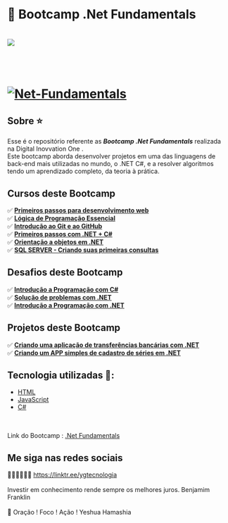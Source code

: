 # 🤙  Bootcamp .Net Fundamentals

<h1>
    <img src="https://i.ibb.co/0Zyx5Qm/205aef8e-566a-4706-af71-652ddd18135d.png" border="0"> 
</h1>
<br>
<br>
<h1>
    <a href="https://digitalinnovation.one/bootcamps/net-fundamentals?ref=certificate/9B661278">
        <img src="https://i.ibb.co/vVMTBz6/Net-Fundamentals.jpg" alt="Net-Fundamentals" border="0">
    </a> 
</h1>
 
## Sobre ⭐️

Esse é o repositório referente as ***Bootcamp .Net Fundamentals***  realizada na Digital Inovvation One  .
<br>
Este bootcamp aborda desenvolver projetos em uma das linguagens de back-end mais utilizadas no mundo, o .NET C#, e a resolver algoritmos tendo um aprendizado completo, da teoria à prática.
<br>

## Cursos deste Bootcamp 

✅ **<a href="https://certificates.digitalinnovation.one/386F7F25">Primeiros passos para desenvolvimento web</a>**<br>
✅ **<a href="https://certificates.digitalinnovation.one/9250CE9F">Lógica de Programação Essencial</a>**<br>
✅ **<a href="https://certificates.digitalinnovation.one/200FFE60">Introdução ao Git e ao GitHub</a>**<br>
✅ **<a href="https://github.com/saldanhayg/Bootcamp_Dot_Net_Fundamental/tree/main/Cursos/Primeiros%20passos%20com%20.NET%20%2B%20C%23">Primeiros passos com .NET + C#</a>**<br>
✅ **<a href="https://github.com/saldanhayg/Bootcamp_Dot_Net_Fundamental/tree/main/Cursos/Orienta%C3%A7%C3%A3o%20a%20objetos%20em%20.NET">Orientação a objetos em .NET</a>**<br>
✅ **<a href="https://github.com/saldanhayg/Bootcamp_Dot_Net_Fundamental/tree/main/Cursos/SQL%20SERVER%20-%20Criando%20suas%20primeiras%20consultas">SQL SERVER - Criando suas primeiras consultas</a>**<br>

## Desafios deste Bootcamp 

✅ **<a href="https://digitalinnovation.one/bootcamps/net-fundamentals">Introdução a Programação com C#</a>**<br>
✅ **<a href="https://digitalinnovation.one/bootcamps/net-fundamentals">Solução de problemas com .NET</a>**<br>
✅ **<a href="https://digitalinnovation.one/bootcamps/net-fundamentals">Introdução a Programação com .NET</a>**<br>

## Projetos deste Bootcamp 

✅ **<a href="https://github.com/saldanhayg/Bootcamp_Dot_Net_Fundamental/tree/main/Projetos/Criando%20uma%20aplica%C3%A7%C3%A3o%20de%20transfer%C3%AAncias%20banc%C3%A1rias%20com%20.NET">Criando uma aplicação de transferências bancárias com .NET</a>**<br>
✅ **<a href="https://github.com/saldanhayg/Bootcamp_Dot_Net_Fundamental/tree/main/Projetos/Criando%20um%20APP%20simples%20de%20cadastro%20de%20s%C3%A9ries%20em%20.NET">Criando um APP simples de cadastro de séries em .NET</a>**<br>

## Tecnologia utilizadas 🚀:

* <a href="https://www.w3schools.com/html">HTML</a> 
* <a href="https://developer.mozilla.org/pt-BR/docs/Aprender/JavaScript">JavaScript</a>
* <a href="https://docs.microsoft.com/pt-br/dotnet/csharp/">C#</a>
<br>
<br>				
Link do Bootcamp : <a href="https://digitalinnovation.one/bootcamps/net-fundamentals">.Net Fundamentals</a>
<br>

 ## Me siga nas redes sociais

🧑🏼‍💻👩🏼‍💻 https://linktr.ee/ygtecnologia 
<br>
<br> 
Investir em conhecimento rende sempre os melhores juros. Benjamim Franklin
<br>
<br> 
🙏 Oração ! Foco ! Ação ! Yeshua Hamashia